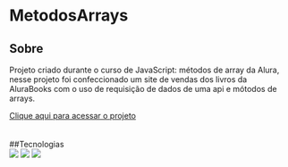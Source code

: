 <h1>MetodosArrays</h1>

<h2>Sobre</h2>
<p>Projeto criado durante o curso de JavaScript: métodos de array da Alura, nesse projeto foi confeccionado um site de vendas dos livros da AluraBooks com o uso de requisição de dados de uma api e mótodos de arrays.</p>
<a href = "https://metodos-arrays-alurabooks.vercel.app/" class = "link">Clique aqui para acessar o projeto</a>
</br> </br> </br>
##Tecnologias
<div>
  <img src="https://img.shields.io/badge/HTML-239120?style=for-the-badge&logo=html5&logoColor=white">
  <img src="https://img.shields.io/badge/CSS-239120?&style=for-the-badge&logo=css3&logoColor=white">
  <img src="https://img.shields.io/badge/JavaScript-F7DF1E?style=for-the-badge&logo=javascript&logoColor=black">
</div>
